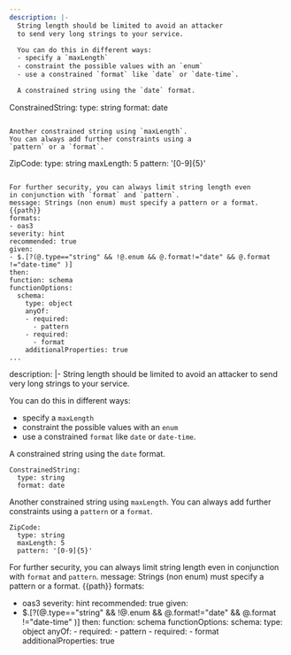 ---
description: |-
  String length should be limited to avoid an attacker
  to send very long strings to your service.

  You can do this in different ways:
  - specify a `maxLength`
  - constraint the possible values with an `enum`
  - use a constrained `format` like `date` or `date-time`.

  A constrained string using the `date` format.

  ```
  ConstrainedString:
    type: string
    format: date
  ```

  Another constrained string using `maxLength`.
  You can always add further constraints using a
  `pattern` or a `format`.

  ```
  ZipCode:
    type: string
    maxLength: 5
    pattern: '[0-9]{5}'
  ```

  For further security, you can always limit string length even
  in conjunction with `format` and `pattern`.
message: Strings (non enum) must specify a pattern or a format. {{path}}
formats:
- oas3
severity: hint
recommended: true
given:
- $.[?(@.type=="string" && !@.enum && @.format!="date" && @.format !="date-time" )]
then:
  function: schema
  functionOptions:
    schema:
      type: object
      anyOf:
      - required:
        - pattern
      - required:
        - format
      additionalProperties: true
...description: |-
  String length should be limited to avoid an attacker
  to send very long strings to your service.

  You can do this in different ways:
  - specify a `maxLength`
  - constraint the possible values with an `enum`
  - use a constrained `format` like `date` or `date-time`.

  A constrained string using the `date` format.

  ```
  ConstrainedString:
    type: string
    format: date
  ```

  Another constrained string using `maxLength`.
  You can always add further constraints using a
  `pattern` or a `format`.

  ```
  ZipCode:
    type: string
    maxLength: 5
    pattern: '[0-9]{5}'
  ```

  For further security, you can always limit string length even
  in conjunction with `format` and `pattern`.
message: Strings (non enum) must specify a pattern or a format. {{path}}
formats:
- oas3
severity: hint
recommended: true
given:
- $.[?(@.type=="string" && !@.enum && @.format!="date" && @.format !="date-time" )]
then:
  function: schema
  functionOptions:
    schema:
      type: object
      anyOf:
      - required:
        - pattern
      - required:
        - format
      additionalProperties: true